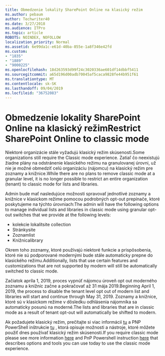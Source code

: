 ```yaml
---
title: Obmedzenie lokality SharePoint Online na klasický režim
ms.author: pebaum
author: Techwriter40
ms.date: 3/27/2018
ms.audience: ITPro
ms.topic: article
ROBOTS: NOINDEX, NOFOLLOW
localization_priority: Normal
ms.assetid: 6e99da1c-e61d-40ba-855e-1a8f346e42fd
ms.custom:
- "1835"
- "1889"
- "9000225"
ms.openlocfilehash: 18d263593d99f24c3020336ae601df14dbbf5411
ms.sourcegitcommit: a65d196d00adb70045af5caca9828fe44b951f61
ms.translationtype: MT
ms.contentlocale: sk-SK
ms.lasthandoff: 09/04/2019
ms.locfileid: "36752083"
---
```

# <a name="restrict-sharepoint-online-to-classic-mode"></a><span data-ttu-id="9fcfc-102">Obmedzenie lokality SharePoint Online na klasický režim</span><span class="sxs-lookup"><span data-stu-id="9fcfc-102">Restrict SharePoint Online to classic mode</span></span>

<span data-ttu-id="9fcfc-103">Niektoré organizácie stále vyžadujú klasický režim skúsenosti.</span><span class="sxs-lookup"><span data-stu-id="9fcfc-103">Some organizations still require the Classic mode experience.</span></span> <span data-ttu-id="9fcfc-104">Zatiaľ čo neexistujú žiadne plány na odstránenie klasického režimu na granulovanej úrovni, už nie je možné obmedziť celú organizáciu (nájomcu) na klasický režim pre zoznamy a knižnice.</span><span class="sxs-lookup"><span data-stu-id="9fcfc-104">While there are no plans to remove classic mode at a granular level, it is no longer possible to restrict an entire organization (tenant) to classic mode for lists and libraries.</span></span>

<span data-ttu-id="9fcfc-105">Admin bude mať nasledujúce možnosti spravovať jednotlivé zoznamy a knižnice v klasickom režime pomocou podrobných opt-out prepínače, ktoré poskytujeme na týchto úrovniach:</span><span class="sxs-lookup"><span data-stu-id="9fcfc-105">The admin will have the following options to manage individual lists and libraries in classic mode using granular opt-out switches that we provide at the following levels:</span></span>

- <span data-ttu-id="9fcfc-106">kolekcie lokalít</span><span class="sxs-lookup"><span data-stu-id="9fcfc-106">site collection</span></span>
- <span data-ttu-id="9fcfc-107">Stránky</span><span class="sxs-lookup"><span data-stu-id="9fcfc-107">site</span></span>
- <span data-ttu-id="9fcfc-108">Zoznam</span><span class="sxs-lookup"><span data-stu-id="9fcfc-108">list</span></span>
- <span data-ttu-id="9fcfc-109">Knižnica</span><span class="sxs-lookup"><span data-stu-id="9fcfc-109">library</span></span>

<span data-ttu-id="9fcfc-110">Okrem toho zoznamy, ktoré používajú niektoré funkcie a prispôsobenia, ktoré nie sú podporované modernými bude stále automaticky prepne do klasického režimu.</span><span class="sxs-lookup"><span data-stu-id="9fcfc-110">Additionally, lists that use certain features and customizations that are not supported by modern will still be automatically switched to classic mode.</span></span>

<span data-ttu-id="9fcfc-111">Začiatok apríla 1, 2019, proces vypnúť nájomcu úroveň opt out moderného zoznamu a knižníc začne a pokračovať až 31 mája 2019.</span><span class="sxs-lookup"><span data-stu-id="9fcfc-111">Beginning April 1, 2019, the process to disable the tenant level opt out of modern list and libraries will start and continue through May 31, 2019.</span></span>  <span data-ttu-id="9fcfc-112">Zoznamy a knižnice, ktoré sú v klasickom režime v dôsledku odhlásenia nájomníka sa automaticky posunú na moderné.</span><span class="sxs-lookup"><span data-stu-id="9fcfc-112">The lists and libraries that are in classic mode as a result of tenant opt-out will automatically be shifted to modern.</span></span>

<span data-ttu-id="9fcfc-113">Ak požadujete klasický režim, prečítajte si viac informácií [tu](https://techcommunity.microsoft.com/t5/Microsoft-SharePoint-Blog/Delivering-SharePoint-modern-experiences/ba-p/315023) a PNP PowerShell inštrukcie [tu](https://docs.microsoft.com/sharepoint/dev/transform/modernize-userinterface-lists-and-libraries-optout) , ktorá opisuje možnosti a nástroje, ktoré môžete použiť dnes používať klasický režim skúsenosti.</span><span class="sxs-lookup"><span data-stu-id="9fcfc-113">If you require classic mode please see more information [here](https://techcommunity.microsoft.com/t5/Microsoft-SharePoint-Blog/Delivering-SharePoint-modern-experiences/ba-p/315023) and PnP Powershell instruction [here](https://docs.microsoft.com/sharepoint/dev/transform/modernize-userinterface-lists-and-libraries-optout) that describes options and tools you can use today to use the classic mode experience.</span></span>
